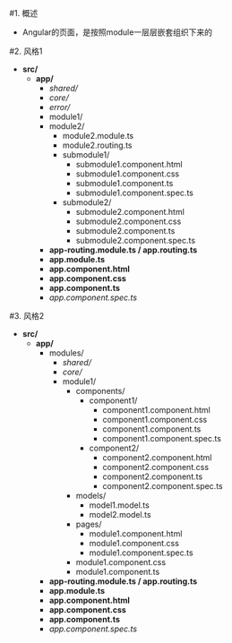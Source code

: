 #1. 概述
* Angular的页面，是按照module一层层嵌套组织下来的

#2.  风格1
* **src/**
    * **app/**
        * *shared/*
        * *core/*
        * *error/*
        * module1/
        * module2/
            * module2.module.ts
            * module2.routing.ts
            * submodule1/
                * submodule1.component.html
                * submodule1.component.css
                * submodule1.component.ts
                * submodule1.component.spec.ts
            * submodule2/
                * submodule2.component.html
                * submodule2.component.css
                * submodule2.component.ts
                * submodule2.component.spec.ts
        * **app-routing.module.ts / app.routing.ts**
        * **app.module.ts**
        * **app.component.html**
        * **app.component.css**
        * **app.component.ts**
        * *app.component.spec.ts*

#3. 风格2
* **src/**
    * **app/**
        * modules/
            * *shared/*
            * *core/*
            * module1/
                * components/
                    * component1/
                        * component1.component.html
                        * component1.component.css
                        * component1.component.ts
                        * component1.component.spec.ts
                    * component2/
                        * component2.component.html
                        * component2.component.css
                        * component2.component.ts
                        * component2.component.spec.ts
                * models/
                    * model1.model.ts
                    * model2.model.ts
                * pages/
                    * module1.component.html
                    * module1.component.css
                    * module1.component.spec.ts
                * module1.component.css
                * module1.component.ts
        * **app-routing.module.ts / app.routing.ts**
        * **app.module.ts**
        * **app.component.html**
        * **app.component.css**
        * **app.component.ts**
        * *app.component.spec.ts*